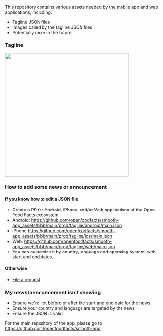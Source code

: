 This repository contains various assets needed by the mobile app and web applications, including:
* Tagline JSON files
* Images called by the tagline JSON files
* Potentially more in the future

### Tagline 
<img src="https://github.com/user-attachments/assets/5615ecc7-7c86-4907-acec-079f3c80901a" height="400px">

### How to add some news or announcement
#### If you know how to edit a JSON file
* Create a PR for Android, iPhone, and/or Web applications of the Open Food Facts ecosystem.
* Android: https://github.com/openfoodfacts/smooth-app_assets/blob/main/prod/tagline/android/main.json
* iPhone https://github.com/openfoodfacts/smooth-app_assets/blob/main/prod/tagline/ios/main.json
* Web: https://github.com/openfoodfacts/smooth-app_assets/blob/main/prod/tagline/web/main.json
* You can customize it by country, language and operating system, with start and end dates.
#### Otherwise
* [File a request](https://github.com/openfoodfacts/smooth-app_assets/issues/new/choose) 
### My news/announcement isn't showing
* Ensure we're not before or after the start and end date for the news
* Ensure your country and language are targeted by the news
* Ensure the JSON is valid

For the main repository of the app, please go to https://github.com/openfoodfacts/smooth-app


